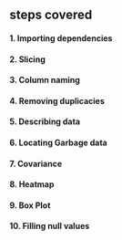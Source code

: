 ## steps covered

#### 1. Importing dependencies
#### 2. Slicing
#### 3. Column naming
#### 4. Removing duplicacies
#### 5. Describing data 
#### 6. Locating Garbage data
#### 7. Covariance
#### 8. Heatmap
#### 9. Box Plot
#### 10. Filling null values
